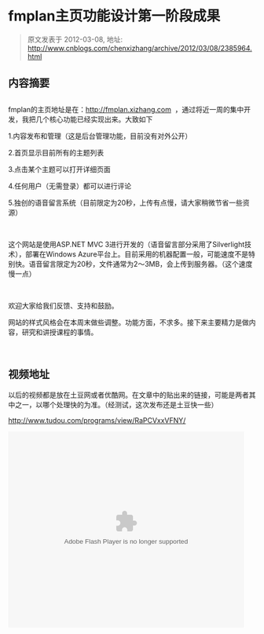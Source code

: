 # fmplan主页功能设计第一阶段成果 
> 原文发表于 2012-03-08, 地址: http://www.cnblogs.com/chenxizhang/archive/2012/03/08/2385964.html 


<h2>内容摘要</h2> <h2></h2> <p>fmplan的主页地址是在：<a href="http://fmplan.xizhang.com">http://fmplan.xizhang.com</a>&nbsp; ，通过将近一周的集中开发，我把几个核心功能已经实现出来。大致如下</p> <p>1.内容发布和管理（这是后台管理功能，目前没有对外公开）</p> <p>2.首页显示目前所有的主题列表</p> <p>3.点击某个主题可以打开详细页面</p> <p>4.任何用户（无需登录）都可以进行评论</p> <p>5.独创的语音留言系统（目前限定为20秒，上传有点慢，请大家稍微节省一些资源）</p> <p>&nbsp;</p> <p>这个网站是使用ASP.NET MVC 3进行开发的（语音留言部分采用了Silverlight技术），部署在Windows Azure平台上。目前采用的机器配置一般，可能速度不是特别快。语音留言限定为20秒，文件通常为2～3MB，会上传到服务器。（这个速度慢一点）</p> <p>&nbsp;</p> <p>欢迎大家给我们反馈、支持和鼓励。</p> <p>网站的样式风格会在本周末做些调整。功能方面，不求多。接下来主要精力是做内容，研究和讲授课程的事情。</p> <p>&nbsp;</p> <h2>视频地址</h2> <p>以后的视频都是放在土豆网或者优酷网。在文章中的贴出来的链接，可能是两者其中之一，以哪个处理快的为准。（经测试，这次发布还是土豆快一些）</p> <p><a title="http://www.tudou.com/programs/view/RaPCVxxVFNY/" href="http://www.tudou.com/programs/view/RaPCVxxVFNY/">http://www.tudou.com/programs/view/RaPCVxxVFNY/</a></p> <p><embed src="http://www.tudou.com/v/RaPCVxxVFNY/&amp;rpid=101037296&amp;resourceId=101037296_05_05_99/v.swf" type="application/x-shockwave-flash" allowscriptaccess="always" allowfullscreen="true" wmode="opaque" width="480" height="400"></embed></p>